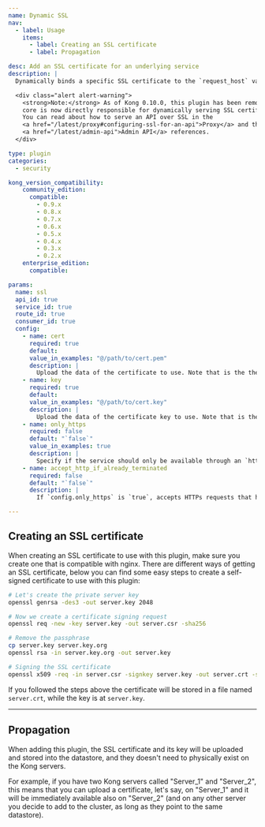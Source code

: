 ```yaml
---
name: Dynamic SSL
nav:
  - label: Usage
    items:
      - label: Creating an SSL certificate
      - label: Propagation

desc: Add an SSL certificate for an underlying service
description: |
  Dynamically binds a specific SSL certificate to the `request_host` value of a service. In case you want to setup a global SSL certificate for **every API**, take a look at the [Kong SSL configuration options][configuration].

  <div class="alert alert-warning">
    <strong>Note:</strong> As of Kong 0.10.0, this plugin has been removed and the
    core is now directly responsible for dynamically serving SSL certificates.
    You can read about how to serve an API over SSL in the
    <a href="/latest/proxy#configuring-ssl-for-an-api">Proxy</a> and the
    <a href="/latest/admin-api">Admin API</a> references.
  </div>

type: plugin
categories:
  - security

kong_version_compatibility:
    community_edition:
      compatible:
        - 0.9.x
        - 0.8.x
        - 0.7.x
        - 0.6.x
        - 0.5.x
        - 0.4.x
        - 0.3.x
        - 0.2.x
    enterprise_edition:
      compatible:

params:
  name: ssl
  api_id: true
  service_id: true
  route_id: true
  consumer_id: true
  config:
    - name: cert
      required: true
      default:
      value_in_examples: "@/path/to/cert.pem"
      description: |
        Upload the data of the certificate to use. Note that is the the actual data of the key (not the path), so it should be sent in `multipart/form-data` upload request.
    - name: key
      required: true
      default:
      value_in_examples: "@/path/to/cert.key"
      description: |
        Upload the data of the certificate key to use. Note that is the the actual data of the key (not the path), so it should be sent in `multipart/form-data` upload request.
    - name: only_https
      required: false
      default: "`false`"
      value_in_examples: true
      description: |
        Specify if the service should only be available through an `https` protocol.
    - name: accept_http_if_already_terminated
      required: false
      default: "`false`"
      description: |
        If `config.only_https` is `true`, accepts HTTPs requests that have already been terminated by a proxy or load balancer and the `x-forwarded-proto: https` header has been added to the request. Only enable this option if the Kong server cannot be publicly accessed and the only entry-point is such proxy or load balancer.

---
```


## Creating an SSL certificate

When creating an SSL certificate to use with this plugin, make sure you create one that is compatible with nginx. There are different ways of getting an SSL certificate, below you can find some easy steps to create a self-signed certificate to use with this plugin:

```bash
# Let's create the private server key
openssl genrsa -des3 -out server.key 2048

# Now we create a certificate signing request
openssl req -new -key server.key -out server.csr -sha256

# Remove the passphrase
cp server.key server.key.org
openssl rsa -in server.key.org -out server.key

# Signing the SSL certificate
openssl x509 -req -in server.csr -signkey server.key -out server.crt -sha256
```

If you followed the steps above the certificate will be stored in a file named `server.crt`, while the key is at `server.key`.

----

## Propagation

When adding this plugin, the SSL certificate and its key will be uploaded and stored into the datastore, and they doesn't need to physically exist on the Kong servers.

For example, if you have two Kong servers called "Server_1" and "Server_2", this means that you can upload a certificate, let's say, on "Server_1" and it will be immediately available also on "Server_2" (and on any other server you decide to add to the cluster, as long as they point to the same datastore).

[api-object]: /latest/admin-api/#api-object
[configuration]: /latest/configuration#ssl_cert_path

